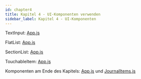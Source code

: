 ```yaml
---
id: chapter4
title: Kapitel 4 - UI-Komponenten verwenden
sidebar_label: Kapitel 4 - UI-Komponenten
---
```


TextInput: [App.js](assets/chapter4/TextInput/App.js)  

FlatList: [App.js](assets/chapter4/FlatList/App.js)  

SectionList: [App.js](assets/chapter4/SectionList/App.js)  

TouchableItem: [App.js](assets/chapter4/TouchableItem/App.js)  

Komponenten am Ende des Kapitels: [App.js](assets/chapter4/App.js) und [JournalItems.js](assets/chapter4/JournalItems.js)

